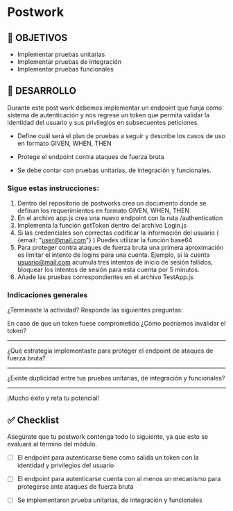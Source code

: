 # Postwork

## 🎯 OBJETIVOS

- Implementar pruebas unitarias
- Implementar pruebas de integración
- Implementar pruebas funcionales

## 🚀 DESARROLLO

Durante este post work debemos implementar un endpoint que funja como sistema de autenticación y nos regrese un token
que permita validar la identidad del usuario y sus privilegios en subsecuentes peticiones.

- Define cuál será el plan de pruebas a seguir y describe los casos de uso en formato GIVEN, WHEN, THEN

- Protege el endpoint contra ataques de fuerza bruta

- Se debe contar con pruebas unitarias, de integración y funcionales.

### Sigue estas instrucciones:

1. Dentro del repositorio de postworks crea un documento donde se definan los requerimientos en formato GIVEN, WHEN,
   THEN
2. En el archivo app.js crea una nuevo endpoint con la ruta /authentication
3. Implementa la función getToken dentro del archivo Login.js
4. Si las credenciales son correctas codificar la información del usuario ( {email: "user@mail.com"} ) Puedes utilizar
   la función base64
5. Para proteger contra ataques de fuerza bruta una primera aproximación es limitar el intento de logins para una
   cuenta. Ejemplo, si la cuenta usuario@mail.com acumula tres intentos de inicio de sesión fallidos, bloquear los
   intentos de sesión para esta cuenta por 5 minutos.
6. Añade las pruebas correspondientes en el archivo TestApp.js

### Indicaciones generales

¿Terminaste la actividad? Responde las siguientes preguntas:

En caso de que un token fuese comprometido ¿Cómo podríamos invalidar el token?
_________________________________________________________________________________________________________________________________________________________________________________________________________________________________
¿Qué estrategia implementaste para proteger el endpoint de ataques de fuerza bruta?
_________________________________________________________________________________________________________________________________________________________________________________________________________________________________

¿Existe duplicidad entre tus pruebas unitarias, de integración y funcionales?
_________________________________________________________________________________________________________________________________________________________________________________________________________________________________


¡Mucho éxito y reta tu potencial!

## ✅ Checklist

Asegúrate que tu postwork contenga todo lo siguiente, ya que esto se evaluará al término del módulo.


- [ ] El endpoint para autenticarse tiene como salida un token con la identidad y privilegios del usuario

- [ ] El endpoint para autenticarse cuenta con al menos un mecanismo para protegerse ante ataques de fuerza bruta

- [ ] Se implementaron prueba unitarias, de integración y funcionales







